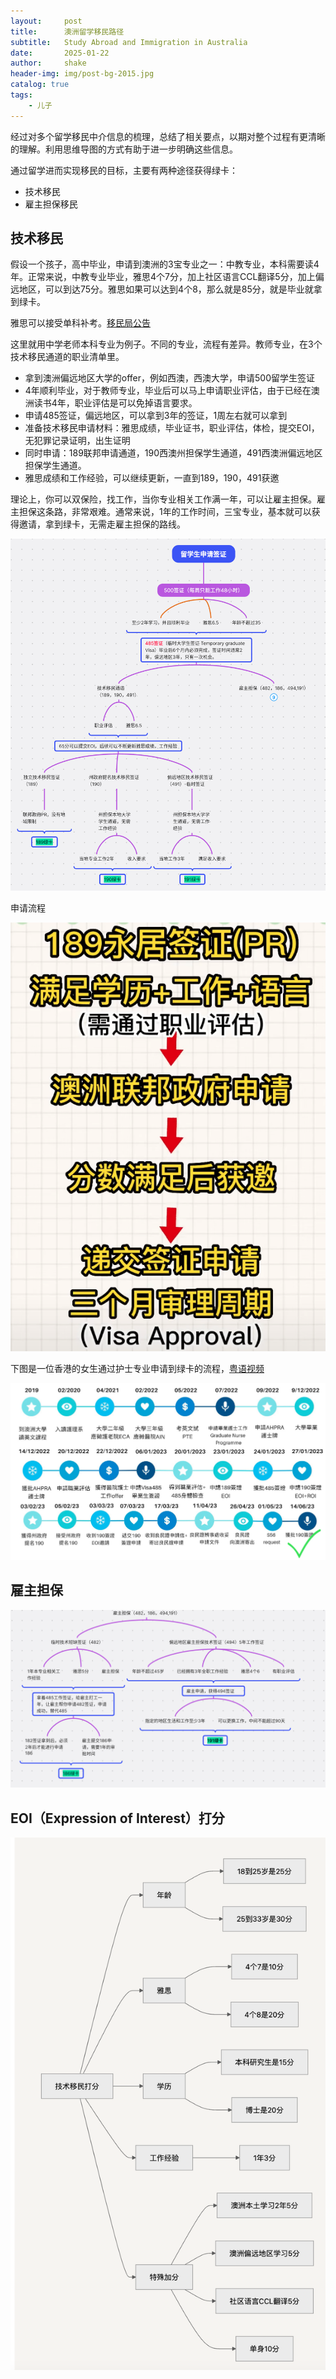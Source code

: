 ```yaml
---
layout:     post
title:      澳洲留学移民路径
subtitle:   Study Abroad and Immigration in Australia
date:       2025-01-22
author:     shake
header-img: img/post-bg-2015.jpg
catalog: true
tags:
    - 儿子
---
```


经过对多个留学移民中介信息的梳理，总结了相关要点，以期对整个过程有更清晰的理解。利用思维导图的方式有助于进一步明确这些信息。

通过留学进而实现移民的目标，主要有两种途径获得绿卡：
* 技术移民
* 雇主担保移民


## 技术移民

假设一个孩子，高中毕业，申请到澳洲的3宝专业之一：中教专业，本科需要读4年。正常来说，中教专业毕业，雅思4个7分，加上社区语言CCL翻译5分，加上偏远地区，可以到达75分。雅思如果可以达到4个8，那么就是85分，就是毕业就拿到绿卡。

雅思可以接受单科补考。[移民局公告](https://immi.homeaffairs.gov.au/help-support/meeting-our-requirements/english-language)


  
这里就用中学老师本科专业为例子。不同的专业，流程有差异。教师专业，在3个技术移民通道的职业清单里。

* 拿到澳洲偏远地区大学的offer，例如西澳，西澳大学，申请500留学生签证
* 4年顺利毕业，对于教师专业，毕业后可以马上申请职业评估，由于已经在澳洲读书4年，职业评估是可以免掉语言要求。
* 申请485签证，偏远地区，可以拿到3年的签证，1周左右就可以拿到
* 准备技术移民申请材料：雅思成绩，毕业证书，职业评估，体检，提交EOI，无犯罪记录证明，出生证明
* 同时申请：189联邦申请通道，190西澳州担保学生通道，491西澳洲偏远地区担保学生通道。
* 雅思成绩和工作经验，可以继续更新，一直到189，190，491获邀

理论上，你可以双保险，找工作，当你专业相关工作满一年，可以让雇主担保。雇主担保这条路，非常艰难。通常来说，1年的工作时间，三宝专业，基本就可以获得邀请，拿到绿卡，无需走雇主担保的路线。

![189](/img/2025/feb/189.png "189")

申请流程

![189step](/img/2025/feb/189step.png "189step")

下图是一位香港的女生通过护士专业申请到绿卡的流程，[粤语视频](https://www.youtube.com/watch?v=rlCurBKxG4Y)

![190](/img/2025/feb/190.png "190")

## 雇主担保

![186](/img/2025/feb/186.png "186")


## EOI（Expression of Interest）打分

![eoi](/img/2025/feb/eoi.png "eoi")




